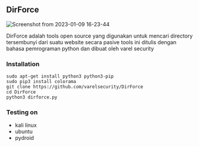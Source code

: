 ## DirForce

![Screenshot from 2023-01-09 16-23-44](https://user-images.githubusercontent.com/105418279/211276134-320ffaef-489b-4768-a60d-bceb78ca2a67.png)

DirForce adalah tools open source yang digunakan untuk mencari directory tersembunyi dari suatu website secara pasive tools ini ditulis dengan bahasa pemrograman python dan dibuat oleh varel security

### Installation
```
sudo apt-get install python3 python3-pip
sudo pip3 install colorama
git clone https://github.com/varelsecurity/DirForce
cd DirForce
python3 dirforce.py
```

### Testing on 

* kali linux
* ubuntu
* pydroid
